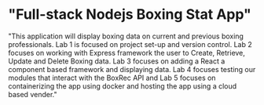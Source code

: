 <h1>"Full-stack Nodejs Boxing Stat App"</h1>

<p>"This application will display boxing data on current and previous boxing professionals. Lab 1 is focused on project set-up and version control. Lab 2 focuses on working with Express framework the user to Create, Retrieve, Update and Delete Boxing data. Lab 3 focuses on adding a React a component based framework and displaying data. Lab 4 focuses testing our modules that interact with the BoxRec API and Lab 5 focuses on containerizing the app using docker and hosting the app using a cloud based vender."</P>